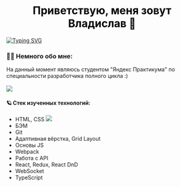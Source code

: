 <h1 style="color:black" align="center">Приветствую, меня зовут Владислав 🌚</h1>
<a href="https://git.io/typing-svg"><img src="https://readme-typing-svg.herokuapp.com?font=Pixelify+Sans&size=25&duration=6000&pause=1500&color=7C3CFF&center=true&width=900&lines=%D0%9D%D0%B0%D1%87%D0%B8%D0%BD%D0%B0%D1%8E%D1%89%D0%B8%D0%B9+%D0%B2%D0%B5%D0%B1-%D1%80%D0%B0%D0%B7%D1%80%D0%B0%D0%B1%D0%BE%D1%82%D1%87%D0%B8%D0%BA+.+.+." alt="Typing SVG" /></a>

<h3>💂‍♂️ Немного обо мне:</h3>
На данный момент являюсь студентом "Яндекс Практикума" по специальности разработчика полного цикла :)
<br></br>
<img src="https://www.codewars.com/users/l1v9l9s7l/badges/small">
<h4>🪐 Стек изученных технологий:</h4>

- HTML, CSS                         <img align="bottom" src="https://img.shields.io/badge/html5-%23E34F26.svg?style=for-the-badge&logo=html5&logoColor=white">
- БЭМ
- Git
- Адаптивная вёрстка, Grid Layout
- Основы JS
- Webpack
- Работа с API
- React, Redux, React DnD
- WebSocket
- TypeScript


